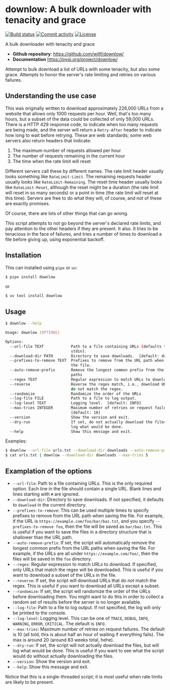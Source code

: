 # downlow: A bulk downloader with tenacity and grace

[![Build status](https://img.shields.io/github/actions/workflow/status/willf/downlow/main.yml?branch=main)](https://github.com/willf/downlow/actions/workflows/main.yml?query=branch%3Amain)
[![Commit activity](https://img.shields.io/github/commit-activity/m/willf/downlow)](https://img.shields.io/github/commit-activity/m/willf/downlow)
[![License](https://img.shields.io/github/license/willf/downlow)](https://img.shields.io/github/license/willf/downlow)

A bulk downloader with tenacity and grace

- **Github repository**: <https://github.com/willf/downlow/>
- **Documentation** <https://pypi.org/project/downlow/>

Attempt to bulk download a list of URLs with some tenacity, but also
some grace. Attempts to honor the server's rate limiting and retries
on various failures.

## Understanding the use case

This was originally written to download approximately 226,000 URLs
from a website that allows only 1000 requests per hour. Well, that's
too many hours, but a subset of the data could be collected of only
59,000 URLs. There is a HTTP 429 response code, to indicate when
too many requests are being made, and the server will return a
`Retry-After` header to indicate how long to wait before retrying.
These are web standards; some web servers also return headers
that indicate:

1. The maximum number of requests allowed per hour
2. The number of requests remaining in the current hour
3. The time when the rate limit will reset

Different servers call these by different names. The rate limit header usually
looks something like `RateLimit-Limit`. The remaining requests header usually looks like
`RateLimit-Remaining`. The reset time header usually looks like `RateLimit-Reset`,
although the reset might be a duration (the rate limit will reset in so many
seconds) or a point in time (the rate limit will reset at this time). Servers
are free to do what they will, of course, and not of these are exactly
promises.

Of course, there are lots of other things that can go wrong.

This script attempts to not go beyond the server's declared rate limits,
and pay attention to the other headers if they are present. It also. It tries
to be tenacious in the face of failures, and tries a number of times to
download a file before giving up, using exponential backoff.

## Installation

This can installed using `pipx` or `uv`:

```bash
$ pipx install downlow
```

or

```bash
$ uv tool install downlow
```

## Usage

```bash
$ downlow --help

Usage: downlow [OPTIONS]

Options:
  --url-file TEXT            Path to a file containing URLs (defaults to
                             stdin).
  --download-dir PATH        Directory to save downloads.  [default: download]
  --prefixes-to-remove TEXT  Prefixes to remove from the URL path when saving
                             the file.
  --auto-remove-prefix       Remove the longest common prefix from the URL
                             paths
  --regex TEXT               Regular expression to match URLs to download.
  --reverse                  Reverse the regex match, i.e., download URLs that
                             do not match the regex.
  --randomize                Randomize the order of the URLs
  --log-file FILE            Path to a file to log output.
  --log-level TEXT           Logging level.  [default: INFO]
  --max-tries INTEGER        Maximum number of retries on request failures
                             [default: 10]
  --version                  Show the version and exit.
  --dry-run                  If set, do not actually download the files, just
                             log what would be done.
  --help                     Show this message and exit.

```

Examples:

```bash
$ downlow --url-file urls.txt --download-dir downloads --auto-remove-prefix
$ cat urls.txt | downlow --download-dir downloads --max-tries 5
```

## Examplation of the options

- `--url-file`: Path to a file containing URLs. This is the only required
  option. Each line in the file should contain a single URL. Blank lines
  and lines starting with `#` are ignored.
- `--download-dir`: Directory to save downloads. If not specified, it defaults to `download` in the current directory.
- `--prefixes-to-remove`: This can be used multiple times to specify
  prefixes to remove from the URL path when saving the file. For example,
  if the URL is `https://example.com/foo/bar/baz.txt`, and you specify
  `--prefixes-to-remove foo`, then the file will
  be saved as `bar/baz.txt`. This is useful if you want to save the files
  in a directory structure that is shallower than the URL path.
- `--auto-remove-prefix`: If set, the script will automatically remove the longest common prefix from the URL paths when saving the file. For example, if the URLs are all under `https://example.com/foo/`, then the files will be saved in the `foo` directory.
- `--regex`: Regular expression to match URLs to download. If specified,
  only URLs that match the regex will be downloaded. This is useful if
  you want to download a subset of the URLs in the file.
- `--reverse`: If set, the script will download URLs that do _not_ match
  the regex. This is useful if you want to download all URLs except
  a subset.
- `--randomize`: If set, the script will randomize the order of the URLs before downloading them. You might want to do this in order to collect a random set of results before the server is no longer available.
- `--log-file`: Path to a file to log output. If not specified, the log will only be printed to the console.
- `--log-level`: Logging level. This can be one of `TRACE`, `DEBUG`, `INFO`, `WARNING`, `ERROR`, `CRITICAL`. The default is `INFO`.
- `--max-tries`: Maximum number of retries on request failures. The default is 10 (all told, this is about half an hour of waiting if everything fails). The max is around 20 (around 83 weeks total, hehe).
- `--dry-run`: If set, the script will not actually download the files, but will log what would be done. This is useful if you want to see what the script would do without actually downloading the files.
- `--version`: Show the version and exit.
- `--help`: Show this message and exit.

Notice that this is a single-threaded script; it is most useful when rate limits are likely to be present.
